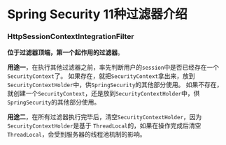 Spring Security 11种过滤器介绍
=======================================================================
### HttpSessionContextIntegrationFilter
**位于过滤器顶端，第一个起作用的过滤器**。

**用途一**，在执行其他过滤器之前，率先判断用户的`session`中是否已经存在一个`SecurityContext`了。
如果存在，就把`SecurityContext`拿出来，放到`SecurityContextHolder`中，供`SpringSecurity`的其他部分使用。
如果不存在，就创建一个`SecurityContext`，还是放到`SecurityContextHolder`中，供`SpringSecurity`的其他部分使用。

**用途二**，在所有过滤器执行完毕后，清空`SecurityContextHolder`，因为`SecurityContextHolder`是基于
`ThreadLocal`的，如果在操作完成后清空`ThreadLocal`，会受到服务器的线程池机制的影响。

### 